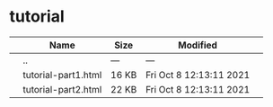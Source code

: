 # tutorial

<table><thead><tr class="header"><th></th><th>Name</th><th>Size</th><th>Modified</th><th></th></tr></thead><tbody><tr class="odd"><td></td><td><span class="goup">..</span></td><td>—</td><td>—</td><td></td></tr><tr class="even"><td></td><td><span class="name">tutorial-part1.html</span></td><td>16 KB</td><td>Fri Oct 8 12:13:11 2021</td><td></td></tr><tr class="odd"><td></td><td><span class="name">tutorial-part2.html</span></td><td>22 KB</td><td>Fri Oct 8 12:13:11 2021</td><td></td></tr></tbody></table>
